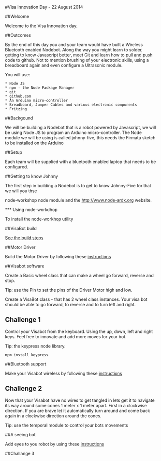 #Visa Innovation Day - 22 August 2014


##Welcome

Welcome to the Visa Innovation day.

##Outcomes

By the end of this day you and your team would have built a Wireless Bluetooth enabled Nodebot. Along the way you might learn to solder, getting to know Javascript better, meet Git and learn how to pull and push code to github. Not to mention brushing of your electronic skills, using a breadboard again and even configure a Ultrasonic module. 

You will use:

	* Node JS
	* npm - the Node Package Manager
	* git
	* github.com
	* An Arduino micro-controller
	* Breadboard, Jumper Cables and various electronic components
	* Fritzing	

##Backgound

We will be building a Nodebot that is a robot powered by Javascript, we will be using Node JS to program an Arduino micro-controller. The Node module we will be using is called johnny-five, this needs the Firmata sketch to be installed on the Arduino

##Setup
 
Each team will be supplied with a bluetooth enabled laptop that needs to be configured.

##Getting to know Johnny

The first step in building a Nodebot is to get to know Johnny-Five for that we will you thse

node-workshop node module and the http://www.node-ardx.org website.

*** Using node-workdhop

To install the node-workhop utility 

##VisaBot build

[See the build steps](./VisaBotBuild.md)

##Motor Driver

Build the Motor Driver by following these [instructions](./MotorDriver.md)

##Visabot software

Create a Basic wheel class that can make a wheel go forward, reverse and stop.

Tip: use the Pin to set the pins of the Driver Motor high and low.

Create a VisaBot class - that has 2 wheel class instances. Your visa bot should be able to go forward, to reverse and to turn left and right.

## Challenge 1

Control your Visabot from the keyboard. Using the up, down, left and right keys. Feel free to innovate and add more moves for your bot.

Tip: the keypress node library.
	
	npm install keypress

##Bluetooth support

Make your Visabot wireless by following these [instructions](./BluetoothSetup.md)

## Challenge 2

Now that your Visabot have no wires to get tangled in lets get it to navigate its way around some cones 1 meter x 1 meter apart. First in a clockwise direction. If you are brave let it automatically turn around and come back again in a clockwise direction around the cones.

Tip: use the temporal module to control your bots movements

##A seeing bot

Add eyes to you robot by using these [instructions](./UltraSonicSupport.md)

##Challange 3





